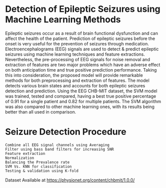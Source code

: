 # Detection of Epileptic Seizures using Machine Learning Methods

Epileptic seizures occur as a result of brain functional dysfunction and can affect the health of the patient. Prediction of epileptic seizures before the onset is very useful for the prevention of seizures through medication. Electroencephalograms (EEG) signals are used to detect & predict epileptic seizures using machine learning techniques and feature extractions. Nevertheless, the pre-processing of EEG signals for noise removal and extraction of features are two major problems which have an adverse effect on both anticipation time and true positive prediction performance. Taking this into consideration, the proposed model will provide remarkable methods for both preprocessing and extraction of features. The model detects various brain states and accounts for both epileptic seizures detection and prediction. Using the EEG CHB-MIT dataset, the SVM model was trained, tested and compared, having a best true positive percentage of 0.91 for a single patient and 0.82 for multiple patients. The SVM algorithm was also compared to other machine learning ones, with its results being better than all used in comparison.

# Seizure Detection Procedure

    Combine all EEG signal channels using Averaging
    Filter using bass band filters for increasing SNR
    Feature extraction
    Normalization
    Balancing the Prevalence rate
    SVM Vs. KNN for classification
    Testing & validation using K-fold

Dataset Available at https://physionet.org/content/chbmit/1.0.0/
